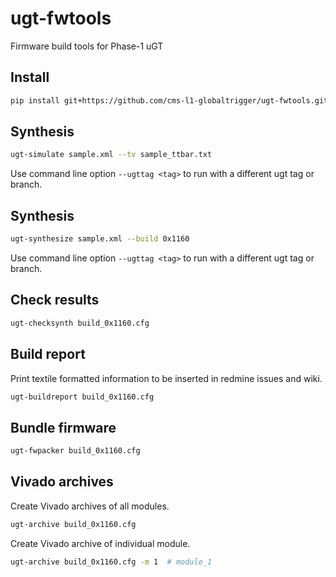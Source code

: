 # ugt-fwtools

Firmware build tools for Phase-1 uGT

## Install

```bash
pip install git+https://github.com/cms-l1-globaltrigger/ugt-fwtools.git@main
```

## Synthesis

```bash
ugt-simulate sample.xml --tv sample_ttbar.txt
```

Use command line option `--ugttag <tag>` to run with a different ugt tag or branch.

## Synthesis

```bash
ugt-synthesize sample.xml --build 0x1160
```

Use command line option `--ugttag <tag>` to run with a different ugt tag or branch.

## Check results

```bash
ugt-checksynth build_0x1160.cfg
```

## Build report

Print textile formatted information to be inserted in redmine issues and wiki.

```bash
ugt-buildreport build_0x1160.cfg
```

## Bundle firmware

```bash
ugt-fwpacker build_0x1160.cfg
```

## Vivado archives

Create Vivado archives of all modules.

```bash
ugt-archive build_0x1160.cfg
```

Create Vivado archive of individual module.

```bash
ugt-archive build_0x1160.cfg -m 1  # module_1
```
